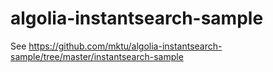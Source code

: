 # algolia-instantsearch-sample
See https://github.com/mktu/algolia-instantsearch-sample/tree/master/instantsearch-sample

